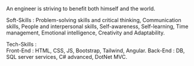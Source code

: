 An engineer is striving to benefit both himself and the world.

Soft-Skills :
Problem-solving skills and critical thinking, 
Communication skills, People and interpersonal skills,
Self-awareness, Self-learning, Time management,
Emotional intelligence, Creativity and Adaptability.

Tech-Skills :  
Front-End : HTML, CSS, JS, Bootstrap, Tailwind, Angular.
Back-End : DB, SQL server services, C# advanced, DotNet MVC. 
